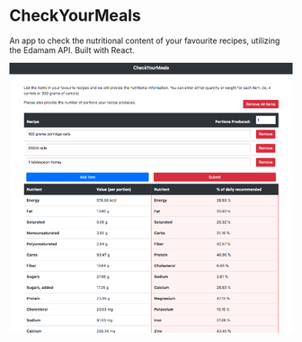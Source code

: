 # CheckYourMeals

An app to check the nutritional content of your favourite recipes, utilizing the Edamam API. Built with React.

![alt text](src/images/check_your_meals_screenshot.png)
